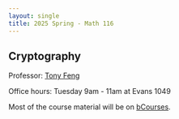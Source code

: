 ```yaml
---
layout: single
title: 2025 Spring - Math 116
---
```



## Cryptography

Professor: [Tony Feng](https://math.berkeley.edu/~fengt/2025S_116)

Office hours: Tuesday 9am - 11am at Evans 1049

Most of the course material will be on [bCourses](https://bcourses.berkeley.edu/courses/1541923).
